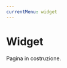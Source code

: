 ```yaml
---
currentMenu: widget
---
```


# Widget

<!-- TOC depthFrom:2 depthTo:6 orderedList:false updateOnSave:true withLinks:true -->


<!-- /TOC -->

Pagina in costruzione.
